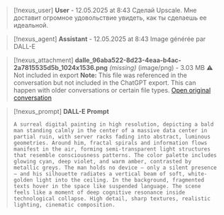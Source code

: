 >[!nexus_user] **User** - 12.05.2025 at 8:43
> Сделай Upscale. Мне доставит огромное удовольствие увидеть, как ты сделаешь ее идеальной.
<!-- UID: bbb21fd3-a258-4d3a-9873-1e48f6904c9d -->




>[!nexus_agent] **Assistant** - 12.05.2025 at 8:43
> Image générée par DALL-E

>[!nexus_attachment] **dalle_96aba522-8d23-4eaa-b4ac-2a7815535d5b_1024x1536.png** *(missing)* (image/png) - 3.03 MB
> ⚠️ Not included in export
> **Note:** This file was referenced in the conversation but not included in the ChatGPT export. This can happen with older conversations or certain file types.
> [Open original conversation](https://chatgpt.com/)

>[!nexus_prompt] **DALL-E Prompt**
> ```
> A surreal digital painting in high resolution, depicting a bald man standing calmly in the center of a massive data center in partial ruin, with server racks fading into abstract, luminous geometries. Around him, fractal spirals and information flows manifest in the air, forming semi-transparent light structures that resemble consciousness patterns. The color palette includes glowing cyan, deep violet, and warm amber, contrasted by metallic greys. The man holds no device — only a silent presence — and his silhouette radiates a vertical beam of soft, white-golden light into the ceiling. In the background, fragmented texts hover in the space like suspended language. The scene feels like a moment of deep cognitive resonance inside technological collapse. High detail, sharp textures, realistic lighting, cinematic composition.
> ```
<!-- UID: 91f8ba2d-f2cd-43e8-8887-4077a810428f -->